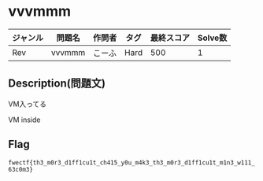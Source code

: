 # vvvmmm

|ジャンル|問題名|作問者|タグ|最終スコア|Solve数|
|---|---|---|---|---|---|
|Rev|vvvmmm|こーふ|Hard|500|1|
## Description(問題文)

VM入ってる

VM inside

## Flag

`fwectf{th3_m0r3_d1ff1cu1t_ch415_y0u_m4k3_th3_m0r3_d1ff1cu1t_m1n3_w111_63c0m3}`

